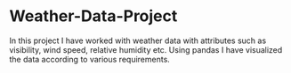 # Weather-Data-Project
In this project I have worked with weather data with attributes such as visibility, wind speed, relative humidity etc. Using pandas I have visualized the data according to various requirements.
